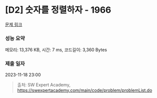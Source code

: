 # [D2] 숫자를 정렬하자 - 1966 

[문제 링크](https://swexpertacademy.com/main/code/problem/problemDetail.do?contestProbId=AV5PrmyKAWEDFAUq) 

### 성능 요약

메모리: 13,376 KB, 시간: 7 ms, 코드길이: 3,360 Bytes

### 제출 일자

2023-11-18 23:00



> 출처: SW Expert Academy, https://swexpertacademy.com/main/code/problem/problemList.do